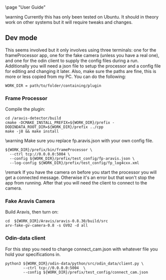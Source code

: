 \page "User Guide"

\warning Currently this has only been tested on Ubuntu. It should in theory work on other systems but it will require tweaks and changes.

## Dev mode

This seems involved but it only involves using three terminals: one for the frameProcessor app, one for the fake camera (unless you have a real one), and one for the odin client to supply the config files during a run. Additionally you will need a json file to setup the processor and a config file for editing and changing it later. Also, make sure the paths are fine, this is more or less copied from my PC. You can do the following:

```shell
WORK_DIR = path/to/folder/containing/plugin
```

### Frame Processor

Compile the plugin:

```shell
cd /aravis-detector/build 
cmake -DCMAKE_INSTALL_PREFIX=${WORK_DIR}/prefix -DODINDATA_ROOT_DIR=${WORK_DIR}/prefix ../cpp
make -j8 && make install
```

\warning Make sure you replace fp.aravis.json with your own config file.

```shell
${WORK_DIR}/prefix/bin/frameProcessor \
  --ctrl tcp://0.0.0.0:5004 \
  --config ${WORK_DIR}/prefix/test_config/fp-aravis.json \
  --log-config ${WORK_DIR}/prefix/test_config/fp_log4cxx.xml 
```

\remark If you have the camera on before you start the processor you will get a connected message. Otherwise it's an error but that won't stop the app from running. After that you will need the client to connect to the camera.

### Fake Aravis Camera

Build Aravis, then turn on:

```shell
cd  ${WORK_DIR}/Aravis/aravis-0.8.30/build/src
arv-fake-gv-camera-0.8 -s GV02 -d all
```

### Odin-data client

For this step you need to change connect_cam.json with whatever file you hold your specifications in.

```shell
python3 ${WORK_DIR}/odin-data/python/src/odin_data/client.py \ 
        --ctrl tcp://0.0.0.0:5004  \
        --config ${WORK_DIR}/prefix/test_config/connect_cam.json
```